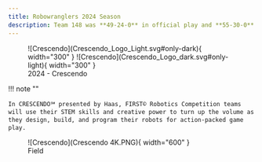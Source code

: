 ```yaml
---
title: Robowranglers 2024 Season
description: Team 148 was **49-24-0** in official play and **55-30-0** overall in 2023.
---
```

<figure markdown>
  ![Crescendo](Crescendo_Logo_Light.svg#only-dark){ width="300" }
  ![Crescendo](Crescendo_Logo_dark.svg#only-light){ width="300" }
  <figcaption>2024 - Crescendo</figcaption>
</figure>

!!! note ""

    In CRESCENDO℠ presented by Haas, FIRST© Robotics Competition teams will use their STEM skills and creative power to turn up the volume as they design, build, and program their robots for action-packed game play.

<figure markdown>
  ![Crescendo](Crescendo 4K.PNG){ width="600" }
  <figcaption>Field</figcaption>
</figure>